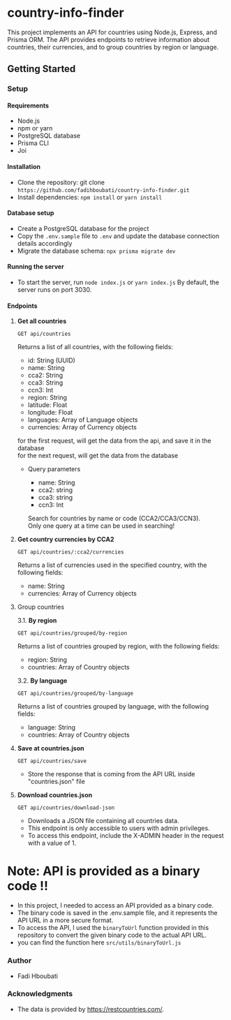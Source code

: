 # country-info-finder

This project implements an API for countries using Node.js, Express, and Prisma ORM. The API provides endpoints to retrieve information about countries, their currencies, and to group countries by region or language.

## Getting Started

### Setup
#### Requirements
- Node.js
- npm or yarn
- PostgreSQL database
- Prisma CLI
- Joi

#### Installation
- Clone the repository: git clone `https://github.com/fadihboubati/country-info-finder.git`
- Install dependencies: `npm install` or `yarn install`

#### Database setup
- Create a PostgreSQL database for the project
- Copy the `.env.sample` file to `.env` and update the database connection details accordingly
- Migrate the database schema: `npx prisma migrate dev`

#### Running the server
- To start the server, run `node index.js` or `yarn index.js` By default, the server runs on port 3030.

#### Endpoints

1. **Get all countries**   

    `GET api/countries`

    Returns a list of all countries, with the following fields:

    + id: String (UUID)
    + name: String
    + cca2: String
    + cca3: String
    + ccn3: Int
    + region: String
    + latitude: Float
    + longitude: Float
    + languages: Array of Language objects
    + currencies: Array of Currency objects


    for the first request, will get the data from the api, and save it in the database  
    for the next request, will get the data from the database
    - Query parameters
        - name: String
        - cca2: string
        - cca3: string
        - ccn3: Int  

        Search for countries by name or code (CCA2/CCA3/CCN3).  
        Only one query at a time can be used in searching!


2. **Get country currencies by CCA2**  

    `GET api/countries/:cca2/currencies`

    Returns a list of currencies used in the specified country, with the following fields:

    - name: String
    - currencies: Array of Currency objects

3. Group countries

    3.1. **By region**

    `GET api/countries/grouped/by-region`

    Returns a list of countries grouped by region, with the following fields:

    - region: String
    - countries: Array of Country objects

    3.2. **By language**

    `GET api/countries/grouped/by-language`

    Returns a list of countries grouped by language, with the following fields:

    - language: String
    - countries: Array of Country objects

4. **Save at countries.json**

    `GET api/countries/save`

    - Store the response that is coming from the API URL inside "countries.json" file

5. **Download countries.json**

    `GET api/countries/download-json`

    - Downloads a JSON file containing all countries data.
    - This endpoint is only accessible to users with admin privileges.
    - To access this endpoint, include the X-ADMIN header in the request with a value of 1.


# Note: API is provided as a binary code !!
- In this project, I needed to access an API provided as a binary code.
- The binary code is saved in the .env.sample file, and it represents the API URL in a more secure format.
- To access the API, I used the `binaryToUrl` function provided in this repository to convert the given binary code to the actual API URL.  
- you can find the function here `src/utils/binaryToUrl.js`


### Author
 - Fadi Hboubati

### Acknowledgments
 - The data is provided by https://restcountries.com/.